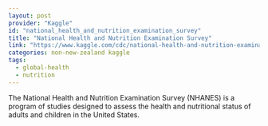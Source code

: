 ```yaml
---
layout: post
provider: "Kaggle"
id: "national_health_and_nutrition_examination_survey"
title: "National Health and Nutrition Examination Survey"
link: "https://www.kaggle.com/cdc/national-health-and-nutrition-examination-survey"
categories: non-new-zealand kaggle
tags:
  - global-health 
  - nutrition
---
```


The National Health and Nutrition Examination Survey (NHANES) is a program of studies designed to assess the health and nutritional status of adults and children in the United States.